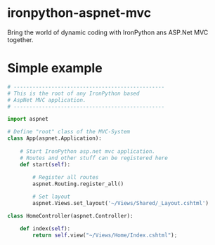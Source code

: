 # ironpython-aspnet-mvc
Bring the world of dynamic coding with IronPython ans ASP.Net MVC together.

# Simple example

```python
# ------------------------------------------------
# This is the root of any IronPython based
# AspNet MVC application.
# ------------------------------------------------

import aspnet

# Define "root" class of the MVC-System
class App(aspnet.Application):
    
    # Start IronPython asp.net mvc application. 
    # Routes and other stuff can be registered here
    def start(self):
        
        # Register all routes
        aspnet.Routing.register_all()

        # Set layout
        aspnet.Views.set_layout('~/Views/Shared/_Layout.cshtml')

class HomeController(aspnet.Controller):

    def index(self):
        return self.view("~/Views/Home/Index.cshtml");

```
